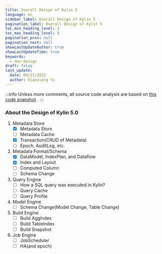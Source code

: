 ```yaml
---
title: Overall Design of Kylin 5
language: en
sidebar_label: Overall Design of Kylin 5
pagination_label: Overall Design of Kylin 5
toc_min_heading_level: 2
toc_max_heading_level: 6
pagination_prev: null
pagination_next: null
showLastUpdateAuthor: true
showLastUpdateTime: true
keywords:
  - dev-design
draft: false
last_update:
  date: 09/21/2022
  author: Xiaoxiang Yu
---
```


:::info
Unless more comments, all source code analysis are based on [this code snapshot](https://github.com/apache/kylin/tree/edab8698b6a9770ddc4cd00d9788d718d032b5e8) .
:::

### About the Design of Kylin 5.0
1. Metadata Store
   - [x] Metadata Store
   - [ ] Metadata Cache
   - [x] Transaction(CRUD of Metadata)
   - [ ] Epoch, AuditLog, etc.
2. Metadata Format/Schema
   - [x] DataModel, IndexPlan, and Dataflow
   - [x] Index and Layout
   - [ ] Computed Column
   - [ ] Schema Change
3. Query Engine
   - [ ] How a SQL query was executed in Kylin?
   - [ ] Query Cache
   - [ ] Query Profile
4. Model Engine
   - [ ] Schema Change(Model Change, Table Change)
5. Build Engine
   - [ ] Build AggIndex
   - [ ] Build TableIndex
   - [ ] Build Snapshot
6. Job Engine
   - [ ] JobScheduler
   - [ ] HA(and epoch)